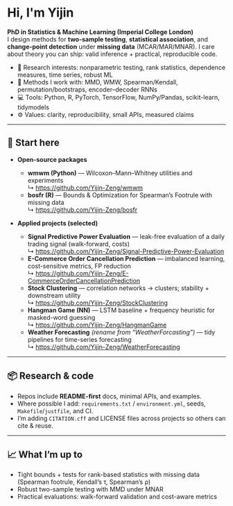 # Hi, I'm Yijin

**PhD in Statistics & Machine Learning (Imperial College London)**  
I design methods for **two-sample testing**, **statistical association**, and **change-point detection** under **missing data** (MCAR/MAR/MNAR). I care about theory you can ship: valid inference + practical, reproducible code.

- 🔬 Research interests: nonparametric testing, rank statistics, dependence measures, time series, robust ML
- 🧪 Methods I work with: MMD, WMW, Spearman/Kendall, permutation/bootstraps, encoder–decoder RNNs
- 💻 Tools: Python, R, PyTorch, TensorFlow, NumPy/Pandas, scikit-learn, tidymodels
- ⚙️ Values: clarity, reproducibility, small APIs, measured claims

---

## 🔗 Start here
- **Open-source packages**
  - **wmwm (Python)** — Wilcoxon–Mann–Whitney utilities and experiments  
    ↳ <https://github.com/Yijin-Zeng/wmwm>
  - **bosfr (R)** — Bounds & Optimization for Spearman’s Footrule with missing data  
    ↳ <https://github.com/Yijin-Zeng/bosfr>

- **Applied projects (selected)**
  - **Signal Predictive Power Evaluation** — leak-free evaluation of a daily trading signal (walk-forward, costs)  
    ↳ <https://github.com/Yijin-Zeng/Signal-Predictive-Power-Evaluation>
  - **E-Commerce Order Cancellation Prediction** — imbalanced learning, cost-sensitive metrics, FP reduction  
    ↳ <https://github.com/Yijin-Zeng/E-CommerceOrderCancellationPrediction>
  - **Stock Clustering** — correlation networks → clusters; stability + downstream utility  
    ↳ <https://github.com/Yijin-Zeng/StockClustering>
  - **Hangman Game (NN)** — LSTM baseline + frequency heuristic for masked-word guessing  
    ↳ <https://github.com/Yijin-Zeng/HangmanGame>
  - **Weather Forecasting** *(rename from “WeatherForcasting”)* — tidy pipelines for time-series forecasting  
    ↳ <https://github.com/Yijin-Zeng/WeatherForecasting>  <!-- update if repo name differs -->

---

## 📦 Research & code
- Repos include **README-first** docs, minimal APIs, and examples.
- Where possible I add: `requirements.txt` / `environment.yml`, seeds, `Makefile`/`justfile`, and CI.
- I’m adding `CITATION.cff` and LICENSE files across projects so others can cite & reuse.

---

## 📈 What I’m up to
- Tight bounds + tests for rank-based statistics with missing data (Spearman footrule, Kendall’s τ, Spearman’s ρ)
- Robust two-sample testing with MMD under MNAR
- Practical evaluations: walk-forward validation and cost-aware metrics

